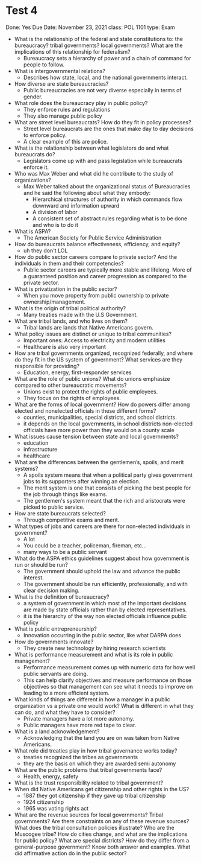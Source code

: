 # Test 4

Done: Yes
Due Date: November 23, 2021
class: POL 1101
type: Exam

- What is the relationship of the federal and state constitutions to: the bureaucracy? tribal governments? local governments? What are the implications of this relationship for federalism?
    - Bureaucracy sets a hierarchy of power and a chain of command for people to follow.
- What is intergovernmental relations?
    - Describes how state, local, and the national governments interact.
- How diverse are state bureaucracies?
    - Public bureaucracies are not very diverse especially in terms of gender.
- What role does the bureaucracy play in public policy?
    - They enforce rules and regulations
    - They also manage public policy
- What are street level bureaucrats?  How do they fit in policy processes?
    - Street level bureaucrats are the ones that make day to day decisions to enforce policy.
    - A clear example of this are police.
- What is the relationship between what legislators do and what bureaucrats do?
    - Legislators come up with and pass legislation while bureaucrats enforce it.
- Who was Max Weber and what did he contribute to the study of organizations?
    - Max Weber talked about the organizational status of Bureaucracies and he said the following about what they embody:
        - Hierarchical structures of authority in which commands flow
        downward and information upward
        - A division of labor
        - A consistent set of abstract rules regarding what is to be done
        and who is to do it
- What is ASPA?
    - The American Society for Public Service Administration
- How do bureaucrats balance effectiveness, efficiency, and equity?
    - uh they don't LOL
- How do public sector careers compare to private sector? And the individuals in them and their competencies?
    - Public sector careers are typically more stable and lifelong. More of a guaranteed position and career progression as compared to the private sector.
- What is privatization in the public sector?
    - When you move property from public ownership to private ownership/management.
- What is the origin of tribal political authority?
    - Many treaties made with the U.S Government.
- What are tribal lands, and who lives on them?
    - Tribal lands are lands that Native Americans govern.
- What policy issues are distinct or unique to tribal communities?
    - Important ones: Access to electricity and modern utilities
    - Healthcare is also very important
- How are tribal governments organized, recognized federally, and where do they fit in the US system of government? What services are they responsible for providing?
    - Education, energy, first-responder services
- What are the role of public unions? What do unions emphasize compared to other bureaucratic movements?
    - Unions exist to protect the rights of public employees.
    - They focus on the rights of employees.
- What are the forms of local government? How do powers differ among elected and nonelected officials in these different forms?
    - counties, municipalities, special districts, and school districts.
    - it depends on the local governments, in school districts non-elected officials have more power than they would on a county scale
- What issues cause tension between state and local governments?
    - education
    - infrastructure
    - healthcare
- What are the differences between the gentlemen’s, spoils, and merit systems?
    - A spoils system means that when a political party gives government jobs to its supporters after winning an election.
    - The merit system is one that consists of picking the best people for the job through things like exams.
    - The gentlemen's system meant that the rich and aristocrats were picked to public service.
- How are state bureaucrats selected?
    - Through competitive exams and merit.
- What types of jobs and careers are there for non-elected individuals in government?
    - A lot
    - You could be a teacher, policeman, fireman, etc...
    - many ways to be a public servant
- What do the ASPA ethics guidelines suggest about how government is run or should be run?
    - The government should uphold the law and advance the public interest.
    - The government should be run efficiently, professionally, and with clear decision making.
- What is the definition of bureaucracy?
    - a system of government in which most of the important decisions are made by state officials rather than by elected representatives.
    - it is the hierarchy of the way non elected officials influence public policy
- What is public entrepreneurship?
    - Innovation occurring in the public sector, like what DARPA does
- How do governments innovate?
    - They create new technology by hiring research scientists
- What is performance measurement and what is its role in public management?
    - Performance measurement comes up with numeric data for how well public servants are doing.
    - This can help clarify objectives and measure performance on those objectives so that management can see what it needs to improve on leading to a more efficient system.
- What kinds of things are different in how a manager in a public organization vs a private one would work? What is different in what they can do, and what they have to consider?
    - Private managers have a lot more autonomy.
    - Public managers have more red tape to clear.
- What is a land acknowledgement?
    - Acknowledging that the land you are on was taken from Native Americans.
- What role did treaties play in how tribal governance works today?
    - treaties recognized the tribes as governments
    - they are the basis on which they are awarded semi autonomy
- What are the public problems that tribal governments face?
    - Health, energy, safety
- What is the trust responsibility related to tribal government?
- When did Native Americans get citizenship and other rights in the US?
    - 1887 they got citizenship if they gave up tribal citizenship
    - 1924 citizenship
    - 1965 was voting rights act
- What are the revenue sources for local governments? Tribal governments? Are there constraints on any of these revenue sources? What does the tribal consultation policies illustrate? Who are the Muscogee tribe? How do cities change, and what are the implications for public policy? What are special districts? How do they differ from a general-purpose government? Know both answer and examples. What did affirmative action do in the public sector?